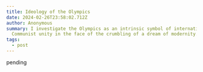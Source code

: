 ```yaml
---
title: Ideology of the Olympics
date: 2024-02-26T23:58:02.712Z
author: Anonymous
summary: I investigate the Olympics as an intrinsic symbol of international
  Communist unity in the face of the crumbling of a dream of modernity.
tags:
  - post
---
```

pending

